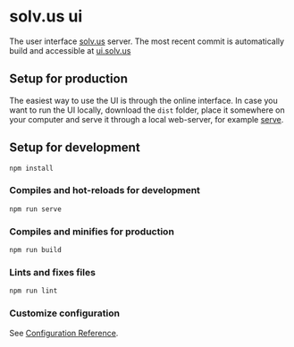 # solv.us ui
The user interface [solv.us](https://solv.us/) server. The most recent commit is automatically build and accessible at [ui.solv.us](https://ui.solv.us/)



## Setup for production
The easiest way to use the UI is through the online interface. In case you want to run the UI locally, download the ```dist``` folder, place it somewhere on your computer and serve it through a local web-server, for example [serve](https://github.com/zeit/serve). 

## Setup for development
```
npm install
```

### Compiles and hot-reloads for development
```
npm run serve
```

### Compiles and minifies for production
```
npm run build
```

### Lints and fixes files
```
npm run lint
```

### Customize configuration
See [Configuration Reference](https://cli.vuejs.org/config/).
